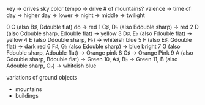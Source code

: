 key -> drives sky color
tempo -> drive # of mountains?
valence -> time of day -> higher day -> lower -> night -> middle -> twilight

0 C (also B♯, Ddouble flat) do -> red
1 C♯, D♭ (also Bdouble sharp) -> red
2 D (also Cdouble sharp, Edouble flat) -> yellow
3 D♯, E♭ (also Fdouble flat) -> yellow
4 E (also Ddouble sharp, F♭) -> whiteish blue
5 F (also E♯, Gdouble flat) -> dark red
6 F♯, G♭ (also Edouble sharp) -> blue bright
7 G (also Fdouble sharp, Adouble flat) -> Orange pink
8 G♯ -> Orange Pink
9 A (also Gdouble sharp, Bdouble flat) -> Green
10, A♯, B♭ -> Green
11, B (also Adouble sharp, C♭) -> whiteish blue


variations of ground objects
- mountains
- buildings
